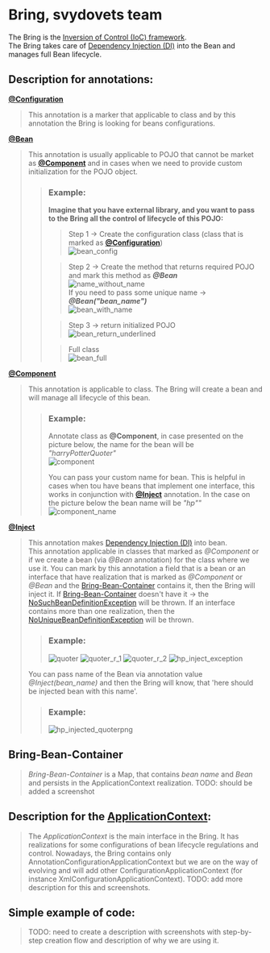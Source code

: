 # Bring, svydovets team
 The Bring is the [Inversion of Control (IoC) framework](https://en.wikipedia.org/wiki/Inversion_of_control#:~:text=In%20software%20engineering%2C%20inversion%20of,control%20from%20a%20generic%20framework.).  
 The Bring takes care of [Dependency Injection (DI)](https://en.wikipedia.org/wiki/Dependency_injection) into the Bean and manages full Bean lifecycle.  

## Description for annotations: 
**[@Configuration](https://github.com/maingroon/svydovets-bring/blob/master/src/main/java/com/bobocode/svydovets/annotation/Configuration.java)**
> This annotation is a marker that applicable to class and by this annotation the Bring is looking for beans configurations.

**[@Bean](https://github.com/maingroon/svydovets-bring/blob/master/src/main/java/com/bobocode/svydovets/annotation/Bean.java)**
> This annotation is usually applicable to POJO that cannot be market as **[@Component](https://github.com/maingroon/svydovets-bring/blob/master/src/main/java/com/bobocode/svydovets/annotation/Component.java)**
> and in cases when we need to provide custom initialization for the POJO object.
> 
>> ### Example:  
>> **Imagine that you have external library, and you want to pass to the Bring all the control of lifecycle of this POJO:**  
>>> Step 1 -> Create the configuration class (class that is marked as **[@Configuration](https://github.com/maingroon/svydovets-bring/blob/master/src/main/java/com/bobocode/svydovets/annotation/Configuration.java)**)  
>>> ![bean_config](https://user-images.githubusercontent.com/55089853/180369044-7af2ffe2-fc35-4c95-a625-909702b92db6.png)
>> 
>>> Step 2 -> Create the method that returns required POJO and mark this method as ***@Bean***  
>>> ![name_without_name](https://user-images.githubusercontent.com/55089853/180370309-98a8e083-d631-425f-beaf-900a9a34f767.png)  
>>> If you need to pass some unique name -> ***@Bean("bean_name")***  
>>> ![bean_with_name](https://user-images.githubusercontent.com/55089853/180370406-2f9af395-5cbb-4f6a-8362-169a848a2c57.png)
>>
>>> Step 3 -> return initialized POJO  
>>> ![bean_return_underlined](https://user-images.githubusercontent.com/55089853/180369662-65dcf06c-e7be-45c2-bae4-d4bdea5d0934.png)
>>
>>> Full class  
>>> ![bean_full](https://user-images.githubusercontent.com/55089853/180369802-cb99a79d-5a9f-414e-8d58-ab30d57fc246.png)


**[@Component](https://github.com/maingroon/svydovets-bring/blob/master/src/main/java/com/bobocode/svydovets/annotation/Component.java)**
> This annotation is applicable to class. The Bring will create a bean and will manage all lifecycle of this bean.  
> 
>> ### Example:
>> Annotate class as **@Component**, in case presented on the picture below, the name for the bean will be 
>> *"harryPotterQuoter"*  
>> ![component](https://user-images.githubusercontent.com/55089853/180456037-c38d2cc1-c59c-4c87-b028-122dc388b407.png)
>> 
>> You can pass your custom name for bean. This is helpful in cases when tou have beans that implement one interface,
>> this works in conjunction with **[@Inject](https://github.com/maingroon/svydovets-bring/blob/master/src/main/java/com/bobocode/svydovets/annotation/Inject.java)**
>> annotation.
>> In the case on the picture below the bean name will be *"hp""*
>> ![component_name](https://user-images.githubusercontent.com/55089853/180457950-8b18416e-0f73-4fd4-af2c-b42d978e1ef9.png)


**[@Inject](https://github.com/maingroon/svydovets-bring/blob/master/src/main/java/com/bobocode/svydovets/annotation/Inject.java)**
> This annotation makes [Dependency Injection (DI)](https://en.wikipedia.org/wiki/Dependency_injection) into bean.   
> This annotation applicable in classes that marked as *@Component* or if we create a bean (via *@Bean* annotation) for 
> the class where we use it. You can mark by this annotation a field that is a bean or an interface that have realization
> that is marked as *@Component* or *@Bean* and the [Bring-Bean-Container](#bring-bean-container) contains it, then the
> Bring will inject it. If [Bring-Bean-Container](#bring-bean-container) doesn't have it -> the 
> [NoSuchBeanDefinitionException](https://github.com/maingroon/svydovets-bring/blob/master/src/main/java/com/bobocode/svydovets/exception/NoSuchBeanDefinitionException.java)
> will be thrown. If an interface contains more than one realization, then the 
> [NoUniqueBeanDefinitionException](https://github.com/maingroon/svydovets-bring/blob/master/src/main/java/com/bobocode/svydovets/exception/NoUniqueBeanDefinitionException.java)
> will be thrown.
>> ### Example:  
>> ![quoter](https://user-images.githubusercontent.com/55089853/180592649-d162226e-1871-458a-a448-cda86ac68a6a.png)
>> ![quoter_r_1](https://user-images.githubusercontent.com/55089853/180594022-98e33b75-28ec-43fe-8df2-4d3abd7ed2af.png)
>> ![quoter_r_2](https://user-images.githubusercontent.com/55089853/180594024-98219402-ce96-4d1c-b8ae-f249abbe6ab2.png)
>> ![hp_inject_exception](https://user-images.githubusercontent.com/55089853/180594027-eb1fa8a6-7874-4af2-a976-d6e05b81ef49.png)
>
> You can pass name of the Bean via annotation value *@Inject(bean_name)* and then the Bring will know, that 'here should
> be injected bean with this name'.
>> ### Example:
>> ![hp_injected_quoterpng](https://user-images.githubusercontent.com/55089853/180594031-483426c6-149c-47ee-a2df-051822a86fba.png)

## Bring-Bean-Container
> *Bring-Bean-Container* is a Map, that contains *bean name* and *Bean* and persists in the ApplicationContext realization.
> TODO: should be added a screenshot

## Description for the [ApplicationContext](https://github.com/maingroon/svydovets-bring/blob/master/src/main/java/com/bobocode/svydovets/context/ApplicationContext.java): 
> The *ApplicationContext* is the main interface in the Bring. It has realizations for some configurations of bean 
> lifecycle regulations and control. Nowadays, the Bring contains only AnnotationConfigurationApplicationContext but 
> we are on the way of evolving and will add other ConfigurationApplicationContext (for instance XmlConfigurationApplicationContext).
> TODO: add more description for this and screenshots.

## Simple example of code:
> TODO: need to create a description with screenshots with step-by-step creation flow and description of why we are 
> using it.
